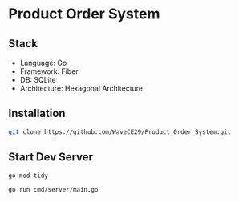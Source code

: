 # Product Order System

## Stack

- Language: Go
- Framework: Fiber
- DB: SQLite
- Architecture: Hexagonal Architecture

## Installation

```bash
git clone https://github.com/WaveCE29/Product_Order_System.git
```


## Start Dev Server

```bash
go mod tidy
```

```bash
go run cmd/server/main.go
```